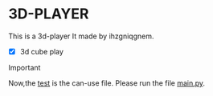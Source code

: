 # 3D-PLAYER
This is a 3d-player
It made by ihzgniqgnem.
- [x] 3d cube play
> [!important]
> Now,the [test](https://github.com/ihzgniqgnem/3d/tree/test) is the can-use file.
> Please run the file [main.py](https://github.com/ihzgniqgnem/3d/blob/main/test/main.py).
